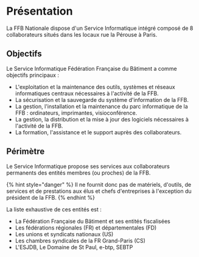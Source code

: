 # Présentation

La FFB Nationale dispose d'un Service Informatique intégré composé de 8 collaborateurs situés dans les locaux rue la Pérouse à Paris.

## Objectifs

Le Service Informatique Fédération Française du Bâtiment a comme objectifs principaux :

* L'exploitation et la maintenance des outils, systèmes et réseaux informatiques centraux nécessaires à l'activité de la FFB.
* La sécurisation et la sauvegarde du système d'information de la FFB.
* La gestion, l'installation et la maintenance du parc informatique de la FFB : ordinateurs, imprimantes, visioconférence.
* La gestion, la distribution et la mise à jour des logiciels nécessaires à l'activité de la FFB.
* La formation, l'assistance et le support auprès des collaborateurs.

## Périmètre

Le Service Informatique propose ses services aux collaborateurs permanents des entités membres \(ou proches\) de la FFB.

{% hint style="danger" %}
Il ne fournit donc pas de matériels, d'outils, de services et de prestations aux élus et chefs d'entreprises à l'exception du président de la FFB.
{% endhint %}

La liste exhaustive de ces entités est :

* La Fédération Française du Bâtiment et ses entités fiscalisées
* Les fédérations régionales \(FR\) et départementales \(FD\)
* Les unions et syndicats nationaux \(US\)
* Les chambres syndicales de la FR Grand-Paris \(CS\)
* L'ESJDB, Le Domaine de St Paul, e-btp, SEBTP

